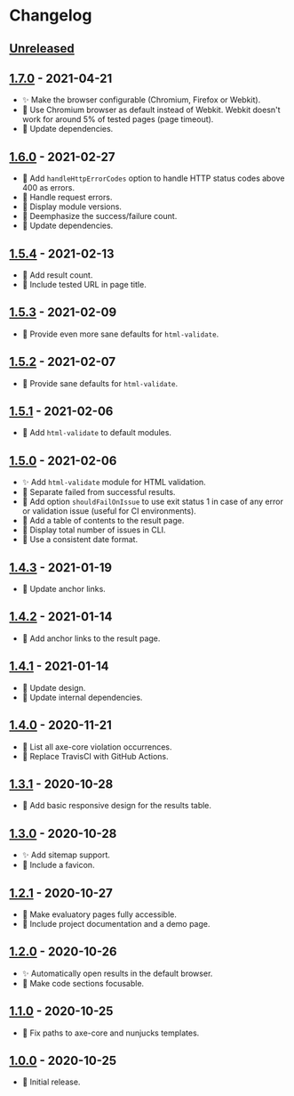 # Changelog

## [Unreleased]

## [1.7.0] - 2021-04-21

- :sparkles: Make the browser configurable (Chromium, Firefox or Webkit).
- :rocket: Use Chromium browser as default instead of Webkit. Webkit doesn't work for around 5% of tested pages (page timeout).
- :hammer: Update dependencies.

## [1.6.0] - 2021-02-27

- :rocket: Add `handleHttpErrorCodes` option to handle HTTP status codes above 400 as errors.
- :rocket: Handle request errors.
- :rocket: Display module versions.
- :gem: Deemphasize the success/failure count.
- :hammer: Update dependencies.

## [1.5.4] - 2021-02-13

- :rocket: Add result count.
- :rocket: Include tested URL in page title.

## [1.5.3] - 2021-02-09

- :rocket: Provide even more sane defaults for `html-validate`.

## [1.5.2] - 2021-02-07

- :rocket: Provide sane defaults for `html-validate`.

## [1.5.1] - 2021-02-06

- :rocket: Add `html-validate` to default modules.

## [1.5.0] - 2021-02-06

- :sparkles: Add `html-validate` module for HTML validation.
- :rocket: Separate failed from successful results.
- :rocket: Add option `shouldFailOnIssue` to use exit status 1 in case of any error or validation issue (useful for CI environments).
- :rocket: Add a table of contents to the result page.
- :rocket: Display total number of issues in CLI.
- :rocket: Use a consistent date format.

## [1.4.3] - 2021-01-19

- :gem: Update anchor links.

## [1.4.2] - 2021-01-14

- :rocket: Add anchor links to the result page.

## [1.4.1] - 2021-01-14

- :gem: Update design.
- :hammer: Update internal dependencies.

## [1.4.0] - 2020-11-21

- :bug: List all axe-core violation occurrences.
- :hammer: Replace TravisCI with GitHub Actions.

## [1.3.1] - 2020-10-28

- :rocket: Add basic responsive design for the results table.

## [1.3.0] - 2020-10-28

- :sparkles: Add sitemap support.
- :rocket: Include a favicon.

## [1.2.1] - 2020-10-27

- :rocket: Make evaluatory pages fully accessible.
- :book: Include project documentation and a demo page.

## [1.2.0] - 2020-10-26

- :sparkles: Automatically open results in the default browser.
- :rocket: Make code sections focusable.

## [1.1.0] - 2020-10-25

- :bug: Fix paths to axe-core and nunjucks templates.

## [1.0.0] - 2020-10-25

- :tada: Initial release.

[Unreleased]: https://github.com/darekkay/evaluatory/compare/1.7.0...HEAD
[1.7.0]: https://github.com/darekkay/evaluatory/compare/1.6.0...1.7.0
[1.6.0]: https://github.com/darekkay/evaluatory/compare/1.5.4...1.6.0
[1.5.4]: https://github.com/darekkay/evaluatory/compare/1.5.3...1.5.4
[1.5.3]: https://github.com/darekkay/evaluatory/compare/1.5.2...1.5.3
[1.5.2]: https://github.com/darekkay/evaluatory/compare/1.5.1...1.5.2
[1.5.1]: https://github.com/darekkay/evaluatory/compare/1.5.0...1.5.1
[1.5.0]: https://github.com/darekkay/evaluatory/compare/1.4.3...1.5.0
[1.4.3]: https://github.com/darekkay/evaluatory/compare/1.4.2...1.4.3
[1.4.2]: https://github.com/darekkay/evaluatory/compare/1.4.1...1.4.2
[1.4.1]: https://github.com/darekkay/evaluatory/compare/1.4.0...1.4.1
[1.4.0]: https://github.com/darekkay/evaluatory/compare/1.3.1...1.4.0
[1.3.1]: https://github.com/darekkay/evaluatory/compare/1.3.0...1.3.1
[1.3.0]: https://github.com/darekkay/evaluatory/compare/1.2.1...1.3.0
[1.2.1]: https://github.com/darekkay/evaluatory/compare/1.2.0...1.2.1
[1.2.0]: https://github.com/darekkay/evaluatory/compare/1.1.0...1.2.0
[1.1.0]: https://github.com/darekkay/evaluatory/compare/1.0.0...1.1.0
[1.0.0]: https://github.com/darekkay/evaluatory/compare/tag/1.0.0
